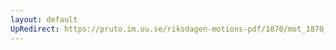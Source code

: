 ```yaml
---
layout: default
UpRedirect: https://pruto.im.uu.se/riksdagen-motions-pdf/1870/mot_1870__ak__173/mot_1870__ak__173-004.pdf
---
```

